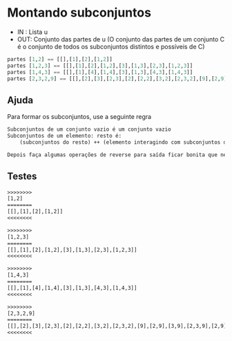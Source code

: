 # Montando subconjuntos

- IN : Lista u
- OUT: Conjunto das partes de u (O conjunto das partes de um conjunto C é o conjunto de todos os subconjuntos distintos e possíveis de C)

```hs
partes [1,2] == [[],[1],[2],[1,2]]
partes [1,2,3] == [[],[1],[2],[1,2],[3],[1,3],[2,3],[1,2,3]]
partes [1,4,3] == [[],[1],[4],[1,4],[3],[1,3],[4,3],[1,4,3]]
partes [2,3,2,9] == [[],[2],[3],[2,3],[2],[2,2],[3,2],[2,3,2],[9],[2,9],[3,9],[2,3,9],[2,9],[2,2,9],[3,2,9],[2,3,2,9]]
```

## Ajuda

Para formar os subconjuntos, use a seguinte regra

```txt
Subconjuntos de um conjunto vazio é um conjunto vazio
Subconjuntos de um elemento: resto é:
    (subconjuntos do resto) ++ (elemento interagindo com subconjuntos do resto)

Depois faça algumas operações de reverse para saída ficar bonita que nem a do exemplo. 
```

## Testes

```txt
>>>>>>>>
[1,2]
========
[[],[1],[2],[1,2]]
<<<<<<<<

>>>>>>>>
[1,2,3]
========
[[],[1],[2],[1,2],[3],[1,3],[2,3],[1,2,3]]
<<<<<<<<

>>>>>>>>
[1,4,3]
========
[[],[1],[4],[1,4],[3],[1,3],[4,3],[1,4,3]]
<<<<<<<<

>>>>>>>>
[2,3,2,9]
========
[[],[2],[3],[2,3],[2],[2,2],[3,2],[2,3,2],[9],[2,9],[3,9],[2,3,9],[2,9],[2,2,9],[3,2,9],[2,3,2,9]]
<<<<<<<<

```
